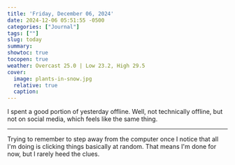 ```yaml
---
title: 'Friday, December 06, 2024'
date: 2024-12-06 05:51:55 -0500
categories: ["Journal"]
tags: [""]
slug: today
summary: 
showtoc: true
tocopen: true
weather: Overcast 25.0 | Low 23.2, High 29.5
cover: 
  image: plants-in-snow.jpg
  relative: true
  caption: 
---
```


I spent a good portion of yesterday offline. Well, not technically offline, but not on social media, which feels like the same thing. 

----

Trying to remember to step away from the computer once I notice that all I'm doing is clicking things basically at random. That means I'm done for now, but I rarely heed the clues.
